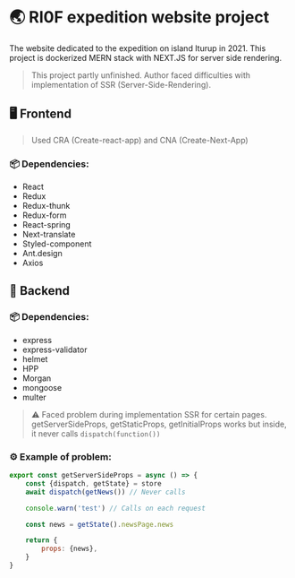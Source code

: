 # 🌏 RI0F expedition website project

The website dedicated to the expedition on island Iturup in 2021. This project is dockerized MERN stack with NEXT.JS for
server side rendering.


> This project partly unfinished. Author faced difficulties with implementation of SSR (Server-Side-Rendering).

## 🖥 Frontend

> Used CRA (Create-react-app) and CNA (Create-Next-App)

### 📦 Dependencies:

* React
* Redux
* Redux-thunk
* Redux-form
* React-spring
* Next-translate
* Styled-component
* Ant.design
* Axios

## 🧰 Backend

### 📦 Dependencies:

* express
* express-validator
* helmet
* HPP
* Morgan
* mongoose
* multer

> ⚠️ Faced problem during implementation SSR for certain pages. getServerSideProps, getStaticProps, getInitialProps works but inside, it never calls `dispatch(function())`

### ⚙️ Example of problem:

```js
export const getServerSideProps = async () => {
    const {dispatch, getState} = store
    await dispatch(getNews()) // Never calls

    console.warn('test') // Calls on each request

    const news = getState().newsPage.news

    return {
        props: {news},
    }
}
```